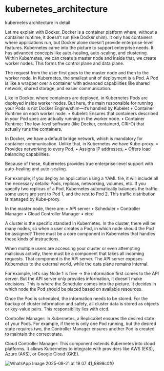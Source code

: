 # kubernetes_architecture
kubernetes architecture in detail

Let me explain with Docker. Docker is a container platform where, without a container runtime, it doesn’t run (like Docker shim). It only has containers where applications run, but Docker alone doesn’t provide enterprise-level features.
Kubernetes came into the picture to support enterprise needs. It has advanced concepts like auto-healing, auto-scaling, and clustering. Within Kubernetes, we can create a master node and inside that, we create worker nodes. This forms the control plane and data plane.

The request from the user first goes to the master node and then to the worker node.
In Kubernetes, the smallest unit of deployment is a Pod. A Pod is like a wrapper over a container with advanced capabilities like shared network, shared storage, and easier communication.

Like in Docker, where containers are deployed, in Kubernetes Pods are deployed inside worker nodes. But here, the main responsible for running your Pods is not Docker Engine/shim—it’s handled by Kubelet + Container Runtime on each worker node.
	•	Kubelet: Ensures that containers described in your Pod spec are actually running in the worker node.
	•	Container Runtime: The low-level software (like Docker, containerd, CRI-O) that actually runs the containers.

In Docker, we have a default bridge network, which is mandatory for container communication. Unlike that, in Kubernetes we have Kube-proxy:
	•	Provides networking to every Pod,
	•	Assigns IP addresses,
	•	Offers load balancing capabilities.

Because of these, Kubernetes provides true enterprise-level support with auto-healing and auto-scaling.

For example, if you deploy an application using a YAML file, it will include all the necessary details: Pods, replicas, networking, volumes, etc.
If you specify two replicas of a Pod, Kubernetes automatically balances the traffic: some users are sent to Pod 1, and the rest to Pod 2. This traffic distribution is managed by Kube-proxy.



In the master node, there are:
	•	API server
	•	Scheduler
	•	Controller Manager
	•	Cloud Controller Manager
	•	etcd

A cluster is the specific standard in Kubernetes. In the cluster, there will be many nodes, so when a user creates a Pod, in which node should the Pod be assigned? There must be a core component in Kubernetes that handles these kinds of instructions.

When multiple users are accessing your cluster or even attempting malicious activity, there must be a component that takes all incoming requests. That component is the API server.
The API server exposes Kubernetes to the external world, while the data plane remains internal.

For example, let’s say Node 1 is free → the information first comes to the API server. But the API server only provides information, it doesn’t make decisions. This is where the Scheduler comes into the picture. It decides in which node the Pod should be placed based on available resources.

Once the Pod is scheduled, the information needs to be stored. For the backup of cluster information and safety, all cluster data is stored as objects or key-value pairs. This responsibility lies with etcd.

Controller Manager:
In Kubernetes, a ReplicaSet ensures the desired state of your Pods. For example, if there is only one Pod running, but the desired state requires two, the Controller Manager ensures another Pod is created to maintain the correct state.

Cloud Controller Manager:
This component extends Kubernetes into cloud platforms. It allows Kubernetes to integrate with providers like AWS (EKS), Azure (AKS), or Google Cloud (GKE).

![WhatsApp Image 2025-08-21 at 19 07 41_9898c0f0](https://github.com/user-attachments/assets/c95e8ccc-72ff-45f2-b3d8-92b470625dd2)



